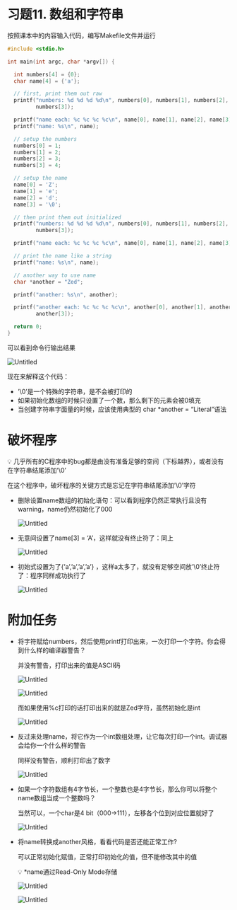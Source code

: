 # 习题11. 数组和字符串

按照课本中的内容输入代码，编写Makefile文件并运行

```c
#include <stdio.h>

int main(int argc, char *argv[]) {

  int numbers[4] = {0};
  char name[4] = {'a'};

  // first, print them out raw
  printf("numbers: %d %d %d %d\n", numbers[0], numbers[1], numbers[2],
         numbers[3]);

  printf("name each: %c %c %c %c\n", name[0], name[1], name[2], name[3]);
  printf("name: %s\n", name);

  // setup the numbers
  numbers[0] = 1;
  numbers[1] = 2;
  numbers[2] = 3;
  numbers[3] = 4;

  // setup the name
  name[0] = 'Z';
  name[1] = 'e';
  name[2] = 'd';
  name[3] = '\0';

  // then print them out initialized
  printf("numbers: %d %d %d %d\n", numbers[0], numbers[1], numbers[2],
         numbers[3]);

  printf("name each: %c %c %c %c\n", name[0], name[1], name[2], name[3]);

  // print the name like a string
  printf("name: %s\n", name);

  // another way to use name
  char *another = "Zed";

  printf("another: %s\n", another);

  printf("another each: %c %c %c %c\n", another[0], another[1], another[2],
         another[3]);

  return 0;
}
```

可以看到命令行输出结果

![Untitled](IMAGE/Untitled.png)

现在来解释这个代码：

- ’\0’是一个特殊的字符串，是不会被打印的
- 如果初始化数组的时候只设置了一个数，那么剩下的元素会被0填充
- 当创建字符串字面量的时候，应该使用典型的 char *another = “Literal”语法

# 破坏程序

<aside>
💡 几乎所有的C程序中的bug都是由没有准备足够的空间（下标越界），或者没有在字符串结尾添加’\0’

</aside>

在这个程序中，破坏程序的关键方式是忘记在字符串结尾添加’\0’字符

- 删除设置name数组的初始化语句：可以看到程序仍然正常执行且没有warning，name仍然初始化了000
    
    ![Untitled](IMAGE/Untitled%201.png)
    
- 无意间设置了name[3] = ‘A’，这样就没有终止符了：同上
    
    ![Untitled](IMAGE/Untitled%202.png)
    
- 初始式设置为了{’a’,’a’,’a’,’a’} ，这样a太多了，就没有足够空间放’\0’终止符了：程序同样成功执行了
    
    ![Untitled](IMAGE/Untitled%203.png)
    

# 附加任务

- 将字符赋给numbers，然后使用printf打印出来，一次打印一个字符。你会得到什么样的编译器警告？
    
    并没有警告，打印出来的值是ASCII码
    
    ![Untitled](IMAGE/Untitled%204.png)
    
    ![Untitled](IMAGE/Untitled%205.png)
    
    而如果使用%c打印的话打印出来的就是Zed字符，虽然初始化是int
    
    ![Untitled](IMAGE/Untitled%206.png)
    
- 反过来处理name，将它作为一个int数组处理，让它每次打印一个int。调试器会给你一个什么样的警告
    
    同样没有警告，顺利打印出了数字
    
    ![Untitled](IMAGE/Untitled%207.png)
    
- 如果一个字符数组有4字节长，一个整数也是4字节长，那么你可以将整个name数组当成一个整数吗？
    
    当然可以，一个char是4 bit（000→111），左移各个位到对应位置就好了
    
    ![Untitled](IMAGE/Untitled%208.png)
    
- 将name转换成another风格，看看代码是否还能正常工作?
    
    可以正常初始化赋值，正常打印初始化的值，但不能修改其中的值
    
    <aside>
    💡 *name通过Read-Only Mode存储
    
    </aside>
    
    ![Untitled](IMAGE/Untitled%209.png)
    
    ![Untitled](IMAGE/Untitled%2010.png)